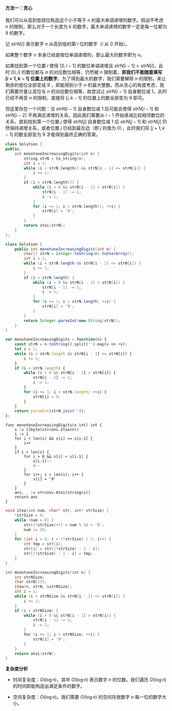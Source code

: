 #### 方法一：贪心

我们可以从高到低按位构造这个小于等于 $n$ 的最大单调递增的数字。假设不考虑 $n$ 的限制，那么对于一个长度为 $k$ 的数字，最大单调递增的数字一定是每一位都为 $9$ 的数字。

记 $\textit{strN}[i]$ 表示数字 $n$ 从高到低的第 $i$ 位的数字（$i$ 从 $0$ 开始）。

如果整个数字 $n$ 本身已经是按位单调递增的，那么最大的数字即为 $n$。

如果找到第一个位置 $i$ 使得 $[0,i-1]$ 的数位单调递增且 $\textit{strN}[i-1]>\textit{strN}[i]$，此时 $[0,i]$ 的数位都与 $n$ 的对应数位相等，仍然被 $n$ 限制着，**即我们不能随意填写 $[i+1,k-1]$ 位置上的数字**。为了得到最大的数字，我们需要解除 $n$ 的限制，来让剩余的低位全部变成 $9$ ，即能得到小于 $n$ 的最大整数。而从贪心的角度考虑，我们需要尽量让高位与 $n$ 的对应数位相等，故尝试让 $\textit{strN}[i-1]$ 自身数位减 $1$。此时已经不再受 $n$ 的限制，直接将 $[i, k-1]$ 的位置上的数全部变为 $9$ 即可。

但这里存在一个问题：当 $\textit{strN}[i-1]$ 自身数位减 $1$ 后可能会使得 $\textit{strN}[i-1]$ 和 $\textit{strN}[i-2]$ 不再满足递增的关系，因此我们需要从 $i-1$ 开始递减比较相邻数位的关系，直到找到第一个位置 $j$ 使得 $\textit{strN}[j]$ 自身数位减 $1$ 后 $\textit{strN}[j-1]$ 和 $\textit{strN}[j]$ 仍然保持递增关系，或者位置 $j$ 已经到最左边（即 $j$ 的值为 $0$），此时我们将 $[j+1,k-1]$ 的数全部变为 $9$ 才能得到最终正确的答案。

```C++ [sol1-C++]
class Solution {
public:
    int monotoneIncreasingDigits(int n) {
        string strN = to_string(n);
        int i = 1;
        while (i < strN.length() && strN[i - 1] <= strN[i]) {
            i += 1;
        }
        if (i < strN.length()) {
            while (i > 0 && strN[i - 1] > strN[i]) {
                strN[i - 1] -= 1;
                i -= 1;
            }
            for (i += 1; i < strN.length(); ++i) {
                strN[i] = '9';
            }
        }
        return stoi(strN);
    }
};
```

```Java [sol1-Java]
class Solution {
    public int monotoneIncreasingDigits(int n) {
        char[] strN = Integer.toString(n).toCharArray();
        int i = 1;
        while (i < strN.length && strN[i - 1] <= strN[i]) {
            i += 1;
        }
        if (i < strN.length) {
            while (i > 0 && strN[i - 1] > strN[i]) {
                strN[i - 1] -= 1;
                i -= 1;
            }
            for (i += 1; i < strN.length; ++i) {
                strN[i] = '9';
            }
        }
        return Integer.parseInt(new String(strN));
    }
}
```

```JavaScript [sol1-JavaScript]
var monotoneIncreasingDigits = function(n) {
    const strN = n.toString().split('').map(v => +v);
    let i = 1;
    while (i < strN.length && strN[i - 1] <= strN[i]) {
        i += 1;
    }
    if (i < strN.length) {
        while (i > 0 && strN[i - 1] > strN[i]) {
            strN[i - 1] -= 1;
            i -= 1;
        }
        for (i += 1; i < strN.length; ++i) {
            strN[i] = 9;
        }
    }
    return parseInt(strN.join(''));
};
```

```Golang [sol1-Golang]
func monotoneIncreasingDigits(n int) int {
    s := []byte(strconv.Itoa(n))
    i := 1
    for i < len(s) && s[i] >= s[i-1] {
        i++
    }
    if i < len(s) {
        for i > 0 && s[i] < s[i-1] {
            s[i-1]--
            i--
        }
        for i++; i < len(s); i++ {
            s[i] = '9'
        }
    }
    ans, _ := strconv.Atoi(string(s))
    return ans
}
```

```C [sol1-C]
void itoa(int num, char* str, int* strSize) {
    *strSize = 0;
    while (num > 0) {
        str[(*strSize)++] = num % 10 + '0';
        num /= 10;
    }
    for (int i = 0; i < (*strSize) / 2; i++) {
        int tmp = str[i];
        str[i] = str[(*strSize) - 1 - i];
        str[(*strSize) - 1 - i] = tmp;
    }
}

int monotoneIncreasingDigits(int n) {
    int strNSize;
    char strN[11];
    itoa(n, strN, &strNSize);
    int i = 1;
    while (i < strNSize && strN[i - 1] <= strN[i]) {
        i += 1;
    }
    if (i < strNSize) {
        while (i > 0 && strN[i - 1] > strN[i]) {
            strN[i - 1] -= 1;
            i -= 1;
        }
        for (i += 1; i < strNSize; ++i) {
            strN[i] = '9';
        }
    }
    return atoi(strN);
}
```

**复杂度分析**

- 时间复杂度：$O(\log n)$，其中 $O(\log n)$ 表示数字 $n$ 的位数。我们遍历 $O(\log n)$ 的时间即能构造出满足条件的数字。

- 空间复杂度：$O(\log n)$。我们需要 $O(\log n)$ 的空间存放数字 $n$ 每一位的数字大小。
